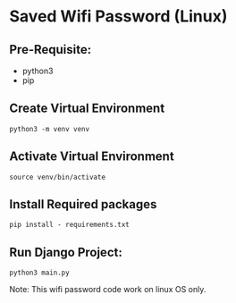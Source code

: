 # Saved Wifi Password (Linux)
    
## Pre-Requisite:
- python3
- pip

## Create Virtual Environment
    python3 -m venv venv

## Activate Virtual Environment
    source venv/bin/activate

## Install Required packages
    pip install - requirements.txt

## Run Django Project:
    python3 main.py

Note: This wifi password code work on linux OS only.